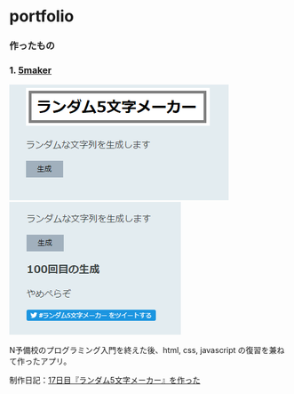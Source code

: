 
# portfolio

### 作ったもの

### 1. [5maker](https://hukurouo.github.io/5maker/five.html)

![ss_1](https://github.com/hukurouo/portfolio/blob/images/rapture_20190428221345.png)
![ss_2](https://github.com/hukurouo/portfolio/blob/images/rapture_20190428221346.png)

N予備校のプログラミング入門を終えた後、html, css, javascript の復習を兼ねて作ったアプリ。

制作日記：[17日目『ランダム5文字メーカー』を作った](https://hukurounikki.hatenablog.jp/entry/2019/04/28/225140)
